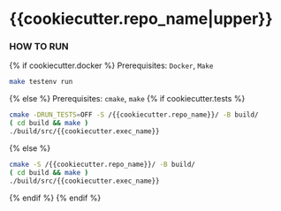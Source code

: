 # {{cookiecutter.repo_name|upper}}

### HOW TO RUN
{% if cookiecutter.docker %}
Prerequisites: `Docker`, `Make`

```bash
make testenv run
```
{% else %}
Prerequisites: `cmake`, `make`
{% if cookiecutter.tests %}
```bash
cmake -DRUN_TESTS=OFF -S /{{cookiecutter.repo_name}}/ -B build/
( cd build && make )
./build/src/{{cookiecutter.exec_name}}
```
{% else %}
```bash
cmake -S /{{cookiecutter.repo_name}}/ -B build/
( cd build && make )
./build/src/{{cookiecutter.exec_name}}
```
{% endif %}
{% endif %}
